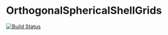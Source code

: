 # OrthogonalSphericalShellGrids

[![Build Status](https://github.com/simone-silvestri/OrthogonalSphericalShellGrids.jl/actions/workflows/CI.yml/badge.svg?branch=main)](https://github.com/simone-silvestri/OrthogonalSphericalShellGrids.jl/actions/workflows/CI.yml?query=branch%3Amain)
